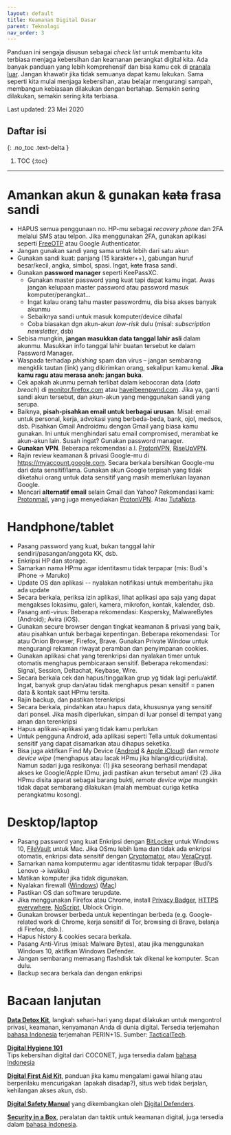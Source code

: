 ```yaml
---
layout: default
title: Keamanan Digital Dasar
parent: Teknologi
nav_order: 3
---
```


Panduan ini sengaja disusun sebagai _check list_ untuk membantu kita terbiasa menjaga kebersihan dan keamanan perangkat digital kita. Ada banyak panduan yang lebih komprehensif dan bisa kamu cek di [pranala luar](#bacaan-lanjutan). Jangan khawatir jika tidak semuanya dapat kamu lakukan. Sama seperti kita mulai menjaga kebersihan, atau belajar mengurangi sampah, membangun kebiasaan dilakukan dengan bertahap. Semakin sering dilakukan, semakin sering kita terbiasa.

Last updated: 23 Mei 2020

## Daftar isi
{: .no_toc .text-delta }

1. TOC
{:toc}

---

# Amankan akun & gunakan ~~kata~~ frasa sandi

* HAPUS semua penggunaan no. HP-mu sebagai _recovery phone_ dan 2FA melalui SMS atau telpon. Jika menggunakan 2FA, gunakan aplikasi seperti [FreeOTP](https://freeotp.github.io/) atau Google Authenticator.
* Jangan gunakan sandi yang sama untuk lebih dari satu akun
* Gunakan sandi kuat: panjang (15 karakter++), gabungan huruf besar/kecil, angka, simbol, spasi. Ingat, ~~kata~~ frasa sandi.
* Gunakan **password manager** seperti KeePassXC.
  * Gunakan master password yang kuat tapi dapat kamu ingat. Awas jangan kelupaan master password atau password masuk komputer/perangkat...
  * Ingat kalau orang tahu master passwordmu, dia bisa akses banyak akunmu
  * Sebaiknya sandi untuk masuk komputer/device dihafal
  * Coba biasakan dgn akun-akun _low-risk_ dulu (misal: _subscription newsletter_, dsb)
* Sebisa mungkin, **jangan masukkan data tanggal lahir asli** dalam akunmu. Masukkan info tanggal lahir buatan tersebut ke dalam Password Manager.
* Waspada terhadap _phishing_ spam dan virus – jangan sembarang mengklik tautan (link) yang dikirimkan orang, sekalipun kamu kenal. **Jika kamu ragu atau merasa aneh: jangan buka**.
* Cek apakah akunmu pernah terlibat dalam kebocoran data (_data breach_) di [monitor.firefox.com](https://monitor.firefox.com) atau [haveibeenpwnd.com](https://haveibeenpwnd.com). Jika ya, ganti sandi akun tersebut, dan akun-akun yang menggunakan sandi yang serupa.
* Baiknya, **pisah-pisahkan email untuk berbagai urusan**. Misal: email untuk personal, kerja, advokasi yang berbeda-beda, bank, ojol, medsos, dsb. Pisahkan Gmail Androidmu dengan Gmail yang biasa kamu gunakan. Ini untuk menghindari satu email compromised, merambat ke akun-akun lain. Susah ingat? Gunakan password manager.
* **Gunakan VPN**. Beberapa rekomendasi a.l. [ProtonVPN](https://protonvpn.com/), [RiseUpVPN](https://riseup.net/en/vpn).
* Rajin review keamanan & privasi Google-mu di https://myaccount.google.com. Secara berkala bersihkan Google-mu dari data sensitif/lama. Gunakan akun Google terpisah yang tidak diketahui orang untuk data sensitif yang masih memerlukan layanan Google.
* Mencari **alternatif email** selain Gmail dan Yahoo? Rekomendasi kami: [Protonmail](http://protonmail.com/), yang juga menyediakan [ProtonVPN](https://protonvpn.com/). Atau [TutaNota](https://tutanota.com/).

# Handphone/tablet

* Pasang password yang kuat, bukan tanggal lahir sendiri/pasangan/anggota KK, dsb.
* Enkripsi HP dan storage.
* Samarkan nama HPmu agar identitasmu tidak terpapar (mis: Budi's iPhone → Maruko)
* Update OS dan aplikasi -- nyalakan notifikasi untuk memberitahu jika ada update
* Secara berkala, periksa izin aplikasi, lihat aplikasi apa saja yang dapat mengakses lokasimu, galeri, kamera, mikrofon, kontak, kalender, dsb.
* Pasang anti-virus: Beberapa rekomendasi: Kaspersky, MalwareBytes (Android); Avira (iOS).
* Gunakan secure browser dengan tingkat keamanan & privasi yang baik, atau pisahkan untuk berbagai kepentingan. Beberapa rekomendasi: Tor atau Onion Browser, Firefox, Brave. Gunakan Private Window untuk mengurangi rekaman riwayat peramban dan penyimpanan cookies.
* Gunakan aplikasi chat yang terenkripsi dan nyalakan timer untuk otomatis menghapus pembicaraan sensitif. Beberapa rekomendasi: Signal, Session, Deltachat, Keybase, Wire.
* Secara berkala cek dan hapus/tinggalkan grup yg tidak lagi perlu/aktif. Ingat, banyak grup dan/atau tidak menghapus pesan sensitif = panen data & kontak saat HPmu tersita.
* Rajin backup, dan pastikan terenkripsi
* Secara berkala, pindahkan atau hapus data, khususnya yang sensitif dari ponsel. Jika masih diperlukan, simpan di luar ponsel di tempat yang aman dan terenkripsi
* Hapus aplikasi-aplikasi yang tidak kamu perlukan
* Untuk pengguna Android, ada aplikasi seperti Tella untuk dokumentasi sensitif yang dapat disamarkan atau dihapus seketika.
* Bisa juga aktifkan Find My Device ([Android](https://support.google.com/accounts/answer/6160491?hl=id) & [Apple iCloud](https://support.apple.com/id-id/HT205362/
)) dan _remote device wipe_ (menghapus atau lacak HPmu jika hilang/dicuri/disita). Namun sadari juga resikonya: (1) jika seseorang berhasil mendapat akses ke Google/Apple IDmu, jadi pastikan akun tersebut aman! (2) Jika HPmu disita aparat sebagai barang bukti, _remote device wipe_ mungkin tidak dapat sembarang dilakukan (malah membuat curiga ketika perangkatmu kosong).

# Desktop/laptop

* Pasang password yang kuat
 Enkripsi dengan [BitLocker](https://support.microsoft.com/en-us/help/4028713/windows-10-turn-on-device-encryption) untuk Windows 10, [FileVault](https://support.apple.com/id-id/HT204837) untuk Mac. Jika OSmu lebih lama dan tidak ada enkripsi otomatis, enkripsi data sensitif dengan [Cryptomator](https://cryptomator.org/), atau [VeraCrypt](https://www.veracrypt.fr/en/).
* Samarkan nama komputermu agar identitasmu tidak terpapar (Budi’s Lenovo → iwakku)
* Matikan komputer jika tidak digunakan.
* Nyalakan firewall ([Windows](https://www.computerhope.com/issues/ch000551.htm)) ([Mac](https://support.apple.com/id-id/HT201642))
* Pastikan OS dan software terupdate.
* Jika menggunakan Firefox atau Chrome, install [Privacy Badger](https://privacybadger.org/), [HTTPS everywhere](https://www.eff.org/https-everywhere), [NoScript](https://noscript.net/), Ublock Origin.
* Gunakan browser berbeda untuk kepentingan berbeda (e.g. Google-related work di Chrome, kerja sensitif di Tor, browsing di Brave, belanja di Firefox, dsb.).
* Hapus history & cookies secara berkala.
* Pasang Anti-Virus (misal: Malware Bytes), atau jika menggunakan Windows 10, aktifkan Windows Defender.
* Jangan sembarang memasang flashdisk tak dikenal ke komputer. Scan dulu.
* Backup secara berkala dan dengan enkripsi

# Bacaan lanjutan

**[Data Detox Kit](https://datadetoxkit.org/en/home)**, langkah sehari-hari yang dapat dilakukan untuk mengontrol privasi, keamanan, kenyamanan Anda di dunia digital. Tersedia terjemahan [bahasa Indonesia](https://datadetoxkit.org/id/home) terjemahan PERIN+1S. Sumber: [TacticalTech](https://tacticaltech.org/).  

**[Digital Hygiene 101](https://coconet.social/digital-hygiene-safety-security/)**  
Tips kebersihan digital dari COCONET, juga tersedia dalam [bahasa Indonesia](https://coconet.social/digital-hygiene-safety-security-indonesia)

**[Digital First Aid Kit](https://digitalfirstaid.org/en/index.html)**, panduan jika kamu mengalami gawai hilang atau berperilaku mencurigakan (apakah disadap?), situs web tidak berjalan, kehilangan akses akun, dsb.

**[Digital Safety Manual](https://digitalsafetymanual.org/)** yang dikembangkan oleh [Digital Defenders](https://digitaldefenders.org/).

**[Security in a Box](https://securityinabox.org/en/)**, peralatan dan taktik untuk keamanan digital, juga tersedia dalam [bahasa Indonesia](https://securityinabox.org/id/).
